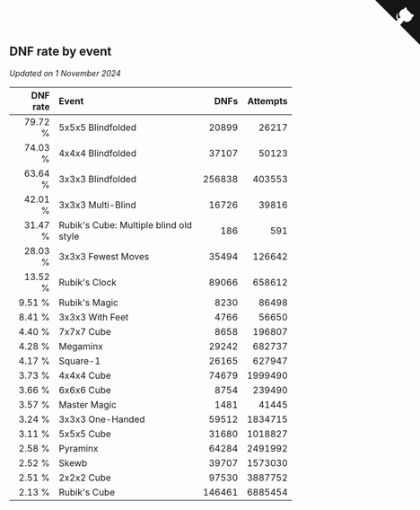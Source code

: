 ## DNF rate by event

*Updated on  1 November 2024*

| DNF rate | Event | DNFs | Attempts |
| ---: | :--- | ---: | ---: |
| 79.72 % | 5x5x5 Blindfolded | 20899 | 26217 |
| 74.03 % | 4x4x4 Blindfolded | 37107 | 50123 |
| 63.64 % | 3x3x3 Blindfolded | 256838 | 403553 |
| 42.01 % | 3x3x3 Multi-Blind | 16726 | 39816 |
| 31.47 % | Rubik's Cube: Multiple blind old style | 186 | 591 |
| 28.03 % | 3x3x3 Fewest Moves | 35494 | 126642 |
| 13.52 % | Rubik's Clock | 89066 | 658612 |
| 9.51 % | Rubik's Magic | 8230 | 86498 |
| 8.41 % | 3x3x3 With Feet | 4766 | 56650 |
| 4.40 % | 7x7x7 Cube | 8658 | 196807 |
| 4.28 % | Megaminx | 29242 | 682737 |
| 4.17 % | Square-1 | 26165 | 627947 |
| 3.73 % | 4x4x4 Cube | 74679 | 1999490 |
| 3.66 % | 6x6x6 Cube | 8754 | 239490 |
| 3.57 % | Master Magic | 1481 | 41445 |
| 3.24 % | 3x3x3 One-Handed | 59512 | 1834715 |
| 3.11 % | 5x5x5 Cube | 31680 | 1018827 |
| 2.58 % | Pyraminx | 64284 | 2491992 |
| 2.52 % | Skewb | 39707 | 1573030 |
| 2.51 % | 2x2x2 Cube | 97530 | 3887752 |
| 2.13 % | Rubik's Cube | 146461 | 6885454 |


<a href="https://github.com/jonatanklosko/wca_statistics" class="github-corner" aria-label="View source on Github"><svg width="80" height="80" viewBox="0 0 250 250" style="fill:#151513; color:#fff; position: absolute; top: 0; border: 0; right: 0;" aria-hidden="true"><path d="M0,0 L115,115 L130,115 L142,142 L250,250 L250,0 Z"></path><path d="M128.3,109.0 C113.8,99.7 119.0,89.6 119.0,89.6 C122.0,82.7 120.5,78.6 120.5,78.6 C119.2,72.0 123.4,76.3 123.4,76.3 C127.3,80.9 125.5,87.3 125.5,87.3 C122.9,97.6 130.6,101.9 134.4,103.2" fill="currentColor" style="transform-origin: 130px 106px;" class="octo-arm"></path><path d="M115.0,115.0 C114.9,115.1 118.7,116.5 119.8,115.4 L133.7,101.6 C136.9,99.2 139.9,98.4 142.2,98.6 C133.8,88.0 127.5,74.4 143.8,58.0 C148.5,53.4 154.0,51.2 159.7,51.0 C160.3,49.4 163.2,43.6 171.4,40.1 C171.4,40.1 176.1,42.5 178.8,56.2 C183.1,58.6 187.2,61.8 190.9,65.4 C194.5,69.0 197.7,73.2 200.1,77.6 C213.8,80.2 216.3,84.9 216.3,84.9 C212.7,93.1 206.9,96.0 205.4,96.6 C205.1,102.4 203.0,107.8 198.3,112.5 C181.9,128.9 168.3,122.5 157.7,114.1 C157.9,116.9 156.7,120.9 152.7,124.9 L141.0,136.5 C139.8,137.7 141.6,141.9 141.8,141.8 Z" fill="currentColor" class="octo-body"></path></svg></a><style>.github-corner:hover .octo-arm{animation:octocat-wave 560ms ease-in-out}@keyframes octocat-wave{0%,100%{transform:rotate(0)}20%,60%{transform:rotate(-25deg)}40%,80%{transform:rotate(10deg)}}@media (max-width:500px){.github-corner:hover .octo-arm{animation:none}.github-corner .octo-arm{animation:octocat-wave 560ms ease-in-out}}</style>
